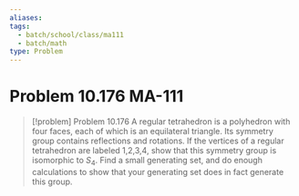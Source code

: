 ```yaml
---
aliases: 
tags:
  - batch/school/class/ma111
  - batch/math
type: Problem
---
```

# Problem 10.176 MA-111

> [!problem] Problem 10.176
> A regular tetrahedron is a polyhedron with four faces, each of which is an equilateral triangle. Its symmetry group contains reflections and rotations. If the vertices of a regular tetrahedron are labeled 1,2,3,4, show that this symmetry group is isomorphic to $S_{4}$. Find a small generating set, and do enough calculations to show that your generating set does in fact generate this group.

